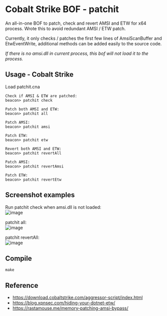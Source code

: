 # Cobalt Strike BOF - patchit

An all-in-one BOF to patch, check and revert AMSI and ETW for x64 process. Wrote this to avoid redundant AMSI / ETW patch.

Currently, it only checks / patches the first few lines of AmsiScanBuffer and EtwEventWrite, additional methods can be added easily to the source code.

*If there is no amsi.dll in current process, this bof will not load it to the process.*


## Usage - Cobalt Strike
Load patchit.cna
```
Check if AMSI & ETW are patched:
beacon> patchit check

Patch both AMSI and ETW:
beacon> patchit all

Patch AMSI:
beacon> patchit amsi

Patch ETW:
beacon> patchit etw

Revert both AMSI and ETW:
beacon> patchit revertAll

Patch AMSI:
beacon> patchit revertAmsi

Patch ETW:
beacon> patchit revertEtw
```


## Screenshot examples

Run patchit check when amsi.dll is not loaded:<br>
![image](https://user-images.githubusercontent.com/21979646/184657456-04beae27-3ffa-4602-a6d7-b671aeda9f9c.png)

patchit all:<br>
![image](https://user-images.githubusercontent.com/21979646/184657575-0156c5f4-4af9-41e7-ac2d-2d50a82287ca.png)

patchit revertAll:<br>
![image](https://user-images.githubusercontent.com/21979646/184657705-a225f6f8-66cf-408e-b0f3-1166adf43a71.png)

## Compile
`make`

## Reference
* https://download.cobaltstrike.com/aggressor-script/index.html
* https://blog.xpnsec.com/hiding-your-dotnet-etw/
* https://rastamouse.me/memory-patching-amsi-bypass/